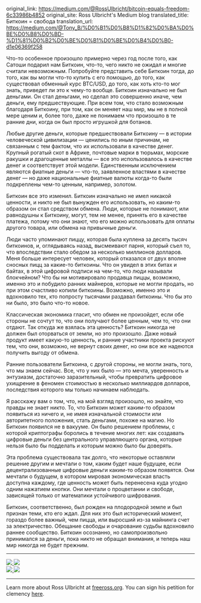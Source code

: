 original_link: https://medium.com/@RossUlbricht/bitcoin-equals-freedom-6c33986b4852
original_site: Ross Ulbricht's Medium blog
translated_title: Биткоин = свобода
translation_url: https://medium.com/@Tony_B/%D0%B1%D0%B8%D1%82%D0%BA%D0%BE%D0%B8%D0%BD-%D1%81%D0%B2%D0%BE%D0%B1%D0%BE%D0%B4%D0%B0-d1e06369f258

Что-то особенное произошло примерно через год после того, как Сатоши подарил нам Биткоин, что-то, чего никто не ожидал и многие считали невозможным. Попробуйте представить себе Биткоин тогда, до того, как вы могли что-то купить с его помощью, до того, как существовал обменный курс BTC/USD, до того, как хоть кто-то мог знать, приведет ли это к чему-то вообще. Биткоин изначально не был деньгами. Он стал деньгами, но сделал это совершенно иначе, чем деньги, ему предшествующие. При всем том, что стало возможным благодаря Биткоину, при том, как он меняет наш мир, мы не в полной мере ценим и, более того, даже не понимаем что произошло в те ранние дни, когда он был просто игрушкой для ботанов.

Любые другие деньги, которые предшествовали Биткоину — в истории человеческой цивилизации — ценились по иным причинам, не связанным с тем фактом, что их использовали в качестве денег. Крупный рогатый скот в Африке, почтовые марки в тюрьмах, морские ракушки и драгоценные металлы — все это использовалось в качестве денег и соответствует этой модели. Единственным исключением являются фиатные деньги — что-то, заявленное властями в качестве денег — но даже национальные фиатные валюты когда-то были подкреплены чем-то ценным, например, золотом.

Биткоин все это изменил. Биткоин изначально не имел никакой ценности, и никто не был вынужден его использовать, но каким-то образом он стал средством обмена. Люди, которые не понимают, или равнодушны к Биткоину, могут, тем не менее, принять его в качестве платежа, потому что они знают, что его можно использовать для оплаты другого товара, или обмена на привычные деньги.

Люди часто упоминают пиццу, которая была куплена за десять тысяч биткоинов, и, оглядываясь назад, высмеивают парня, который съел то, что впоследствии стало обедом за несколько миллионов долларов. Меня больше интересует человек, который отказался от двух вполне сносных пицц за какие-то биткоины. Что он увидел в этих битах и ​​байтах, в этой цифровой подписи на чем-то, что люди называли блокчейном? Что бы ни мотивировало продавца пиццы, возможно, именно это и побудило ранних майнеров, которые не могли продать, но при этом счастливо копили биткоины. Возможно, именно это и вдохновило тех, кто попросту тысячами раздавал биткоины. Что бы это ни было, это было что-то новое.

Классическая экономика гласит, что обмен не произойдет, если обе стороны не сочтут то, что они получают более ценным, чем то, что они отдают. Так откуда же взялась эта ценность? Биткоин никогда не должен был оторваться от земли, но это произошло. Даже новый продукт имеет какую-то ценность, и ранние участники проекта рискуют тем, что они, возможно, не вернут своих денег, но они все же надеются получить выгоду от обмена.

Ранние пользователи Биткоина, с другой стороны, не могли знать, того, что мы знаем сейчас. Все, что у них было — это мечта, уверенность и энтузиазм, достаточно заразительный, чтобы превратить цифровое ухищрение в феномен стоимостью в несколько миллиардов долларов, последствия которого мы только начинаем наблюдать.

Я расскажу вам о том, что, на мой взгляд произошло, но знайте, что правды не знает никто. То, что Биткоин может каким-то образом появиться из ничего и, не имея изначальной стоимости или авторитетного положения, стать деньгами, похоже на магию. Но Биткоин появился не в вакууме. Он было решением проблемы, с которой криптографы боролись в течение многих лет: как создавать цифровые деньги без центрального управляющего органа, которые нельзя было бы подделать и которым можно было бы доверять.

Эта проблема существовала так долго, что некоторые оставляли решение другим и мечтали о том, каким будет наше будущее, если децентрализованные цифровые деньги каким-то образом появятся. Они мечтали о будущем, в котором мировая экономическая власть доступна каждому, где ценность может быть перенесена куда угодно одним нажатием кнопки. Они мечтали о процветании и свободе, зависящей только от математики устойчивого шифрования.

Биткоин, соответственно, был рожден на плодородной земле и был признан теми, кто его ждал. Для них это был исторический момент, гораздо более важный, чем пицца, или выросший из-за майнинга счет за электричество. Обещание свободы и очарование судьбы вдохновило раннее сообщество. Биткоин осознанно, но самопроизвольно принимался за деньги, пока никто не обращал внимания, и теперь наш мир никогда не будет прежним.

***

<div class="my-4 text-center d-sm-flex">
  <a href="/static/img/mempool/bitcoin-equals-freedom/scan-1.jpg" target="_blank" rel="noopener noreferrer" class="mr-4">
    <img class="img-fluid rounded d-block mx-auto" src="/static/img/mempool/bitcoin-equals-freedom/scan-1.jpg" />
  </a>
  <a href="/static/img/mempool/bitcoin-equals-freedom/scan-2.jpg" target="_blank" rel="noopener noreferrer">
    <img class="img-fluid rounded d-block mx-auto" src="/static/img/mempool/bitcoin-equals-freedom/scan-2.jpg" />
  </a>
</div>

<div class="my-4 text-center d-sm-flex">
  <a href="/static/img/mempool/bitcoin-equals-freedom/scan-3.jpg" target="_blank" rel="noopener noreferrer" class="mr-4">
    <img class="img-fluid rounded d-block mx-auto" src="/static/img/mempool/bitcoin-equals-freedom/scan-3.jpg" />
  </a>
  <a href="/static/img/mempool/bitcoin-equals-freedom/scan-4.jpg" target="_blank" rel="noopener noreferrer">
    <img class="img-fluid rounded d-block mx-auto" src="/static/img/mempool/bitcoin-equals-freedom/scan-4.jpg" />
  </a>
</div>

***

Learn more about Ross Ulbricht at [freeross.org](https://freeross.org/). You can sign his petition for clemency [here](https://freeross.org/petition).
